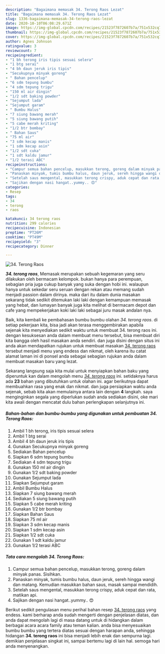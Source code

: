 ```yaml
---
description: "Bagaimana memasak 34. Terong Raos Lezat"
title: "Bagaimana memasak 34. Terong Raos Lezat"
slug: 1336-bagaimana-memasak-34-terong-raos-lezat
date: 2020-10-10T06:08:29.671Z
image: https://img-global.cpcdn.com/recipes/21523f7872607b7a/751x532cq70/34-terong-raos-foto-resep-utama.jpg
thumbnail: https://img-global.cpcdn.com/recipes/21523f7872607b7a/751x532cq70/34-terong-raos-foto-resep-utama.jpg
cover: https://img-global.cpcdn.com/recipes/21523f7872607b7a/751x532cq70/34-terong-raos-foto-resep-utama.jpg
author: Agnes Johnson
ratingvalue: 3
reviewcount: 7
recipeingredient:
- "1 bh terong iris tipis sesuai selera"
- "1 btg serai"
- "4 bh daun jeruk iris tipis"
- "Secukupnya minyak goreng"
- " Bahan pencelup"
- "6 sdm tepung bumbu"
- "4 sdm tepung trigu"
- "150 ml air dingin"
- "1/2 sdt baking powder"
- "Sejumput lada"
- "Sejumput garam"
- " Bumbu Halus"
- "7 siung bawang merah"
- "5 siung bawang putih"
- "5 cabe merah kriting"
- "1/2 btr bombay"
- " Bahan Saus"
- "75 ml air"
- "3 sdm kecap manis"
- "1 sdm kecap asin"
- "1/2 sdt cuka"
- "1 sdt kaldu jamur"
- "1/2 terasi ABC"
recipeinstructions:
- "Campur semua bahan pencelup, masukkan terong, goreng dalam minyak panas. Sisihkan."
- "Panaskan minyak, tumis bumbu halus, daun jeruk, sereh hingga wangi dan matang. Kemudian masukkan bahan saus, masak sampai mendidih."
- "Setelah saus mengental, masukkan terong crispy, aduk cepat dan rata, matikan api."
- "Sajikan dengan nasi hangat..yummy.. 😍"
categories:
- Resep
tags:
- 34
- terong
- raos

katakunci: 34 terong raos 
nutrition: 299 calories
recipecuisine: Indonesian
preptime: "PT26M"
cooktime: "PT49M"
recipeyield: "3"
recipecategory: Dinner

---
```



![34. Terong Raos](https://img-global.cpcdn.com/recipes/21523f7872607b7a/751x532cq70/34-terong-raos-foto-resep-utama.jpg)

<b><i>34. terong raos</i></b>, Memasak merupakan sebuah kegemaran yang seru dilakukan oleh bermacam kelompok. bukan hanya para perempuan, sebagian pria juga cukup banyak yang suka dengan hobi ini. walaupun hanya untuk sekedar seru seruan dengan rekan atau memang sudah menjadi passion dalam dirinya. maka dari itu dalam dunia masakan sekarang tidak sedikit ditemukan laki laki dengan kemampuan memasak yang hebat, dan lumayan banyak juga kita melihat di bermacam depot dan cafe yang mempekerjakan koki laki laki sebagai juru masak andalan nya.



Baik, kita kembali ke pembahasan bumbu bumbu olahan <i>34. terong raos</i>. di setiap pekerjaan kita, bisa jadi akan terasa menggembirakan apabila sejenak kita menyediakan sedikit waktu untuk membuat 34. terong raos ini. dengan kesuksesan anda dalam membuat menu tersebut, bisa membuat diri kita bangga oleh hasil masakan anda sendiri. dan juga disini dengan situs ini anda akan mendapatkan rujukan untuk membuat masakan <u>34. terong raos</u> tersebut menjadi menu yang endess dan nikmat, oleh karena itu catat alamat laman ini di ponsel anda sebagai sebagian rujukan anda dalam membuat masakan baru yang lezat.


Sekarang langsung saja kita mulai untuk menyiapkan bahan baku yang diperuntuk kan dalam mengolah menu <u><i>34. terong raos</i></u> ini. setidaknya harus ada <b>23</b> bahan yang dibutuhkan untuk olahan ini. agar berikutnya dapat membuahkan rasa yang enak dan nikmat. dan juga persiapkan waktu anda sejenak, sebab kita akan memulainya antara lain dengan <b>4</b> langkah. saya menginginkan segala yang diperlukan sudah anda sediakan disini, oke mari kita awali dengan mencatat dulu bahan perlengkapan selanjutnya ini.

<!--inarticleads1-->

##### Bahan-bahan dan bumbu-bumbu yang digunakan untuk pembuatan 34. Terong Raos:

1. Ambil 1 bh terong, iris tipis sesuai selera
1. Ambil 1 btg serai
1. Ambil 4 bh daun jeruk iris tipis
1. Gunakan Secukupnya minyak goreng
1. Sediakan  Bahan pencelup
1. Siapkan 6 sdm tepung bumbu
1. Sediakan 4 sdm tepung trigu
1. Gunakan 150 ml air dingin
1. Gunakan 1/2 sdt baking powder
1. Gunakan Sejumput lada
1. Siapkan Sejumput garam
1. Ambil  Bumbu Halus
1. Siapkan 7 siung bawang merah
1. Sediakan 5 siung bawang putih
1. Siapkan 5 cabe merah kriting
1. Gunakan 1/2 btr bombay
1. Siapkan  Bahan Saus
1. Siapkan 75 ml air
1. Siapkan 3 sdm kecap manis
1. Siapkan 1 sdm kecap asin
1. Siapkan 1/2 sdt cuka
1. Gunakan 1 sdt kaldu jamur
1. Gunakan 1/2 terasi ABC




<!--inarticleads2-->

##### Tata cara mengolah 34. Terong Raos:

1. Campur semua bahan pencelup, masukkan terong, goreng dalam minyak panas. Sisihkan.
1. Panaskan minyak, tumis bumbu halus, daun jeruk, sereh hingga wangi dan matang. Kemudian masukkan bahan saus, masak sampai mendidih.
1. Setelah saus mengental, masukkan terong crispy, aduk cepat dan rata, matikan api.
1. Sajikan dengan nasi hangat..yummy.. 😍




Berikut sedikit pengulasan menu perihal bahan resep <u>34. terong raos</u> yang endess. kami berharap anda sudah mengerti dengan penjelasan diatas, dan anda dapat mengolah lagi di masa datang untuk di hidangkan dalam berbagai acara acara family atau teman kalian. anda bisa menyesuaikan bumbu bumbu yang tertera diatas sesuai dengan harapan anda, sehingga hidangan <b>34. terong raos</b> ini bisa menjadi lebih enak dan sempurna lagi. demikian penjelasan singkat ini, sampai bertemu lagi di lain hal. semoga hari anda menyenangkan.
